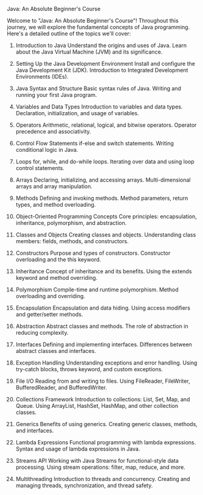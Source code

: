 Java: An Absolute Beginner's Course

Welcome to "Java: An Absolute Beginner's Course"! Throughout this journey, we will explore the fundamental concepts of Java programming. Here's a detailed outline of the topics we'll cover:

1. Introduction to Java
Understand the origins and uses of Java.
Learn about the Java Virtual Machine (JVM) and its significance.

2. Setting Up the Java Development Environment
Install and configure the Java Development Kit (JDK).
Introduction to Integrated Development Environments (IDEs).

3. Java Syntax and Structure
Basic syntax rules of Java.
Writing and running your first Java program.

4. Variables and Data Types
Introduction to variables and data types.
Declaration, initialization, and usage of variables.

5. Operators
Arithmetic, relational, logical, and bitwise operators.
Operator precedence and associativity.

6. Control Flow Statements
if-else and switch statements.
Writing conditional logic in Java.

7. Loops
for, while, and do-while loops.
Iterating over data and using loop control statements.

8. Arrays
Declaring, initializing, and accessing arrays.
Multi-dimensional arrays and array manipulation.

9. Methods
Defining and invoking methods.
Method parameters, return types, and method overloading.

10. Object-Oriented Programming Concepts
Core principles: encapsulation, inheritance, polymorphism, and abstraction.

11. Classes and Objects
Creating classes and objects.
Understanding class members: fields, methods, and constructors.

12. Constructors
Purpose and types of constructors.
Constructor overloading and the this keyword.

13. Inheritance
Concept of inheritance and its benefits.
Using the extends keyword and method overriding.

14. Polymorphism
Compile-time and runtime polymorphism.
Method overloading and overriding.

15. Encapsulation
Encapsulation and data hiding.
Using access modifiers and getter/setter methods.

16. Abstraction
Abstract classes and methods.
The role of abstraction in reducing complexity.

17. Interfaces
Defining and implementing interfaces.
Differences between abstract classes and interfaces.

18. Exception Handling
Understanding exceptions and error handling.
Using try-catch blocks, throws keyword, and custom exceptions.

19. File I/O
Reading from and writing to files.
Using FileReader, FileWriter, BufferedReader, and BufferedWriter.

20. Collections Framework
Introduction to collections: List, Set, Map, and Queue.
Using ArrayList, HashSet, HashMap, and other collection classes.

21. Generics
Benefits of using generics.
Creating generic classes, methods, and interfaces.

22. Lambda Expressions
Functional programming with lambda expressions.
Syntax and usage of lambda expressions in Java.

23. Streams API
Working with Java Streams for functional-style data processing.
Using stream operations: filter, map, reduce, and more.

24. Multithreading
Introduction to threads and concurrency.
Creating and managing threads, synchronization, and thread safety.
